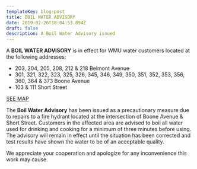 ```yaml
---
templateKey: blog-post
title: BOIL WATER ADVISORY
date: 2019-02-26T18:04:53.894Z
draft: false
description: A Boil Water Advisory issued
---
```

A **BOIL WATER ADVISORY** is in effect for WMU water customers located at the following addresses:

* 203, 204, 205, 208, 212 & 218 Belmont Avenue 
* 301, 321, 322, 323, 325, 326, 345, 346, 349, 350, 351, 352, 353, 356, 360, 364 & 373 Boone Avenue
* 103 & 111 Short Street

[SEE MAP](https://geosync.cloud/maps/9c6053d0-4304-49e1-a64b-0466c7018bad?layer=Advisory&feature=2)

The **Boil Water Advisory** has been issued as a precautionary measure due to repairs to a fire hydrant located at the intersection of Boone Avenue & Short Street.  Customers in the affected area are advised to boil all water used for drinking and cooking for a minimum of three minutes before using.  The advisory will remain in effect until the situation has been corrected and test results have shown the water to be of an acceptable quality.  

We appreciate your cooperation and apologize for any inconvenience this work may cause.
